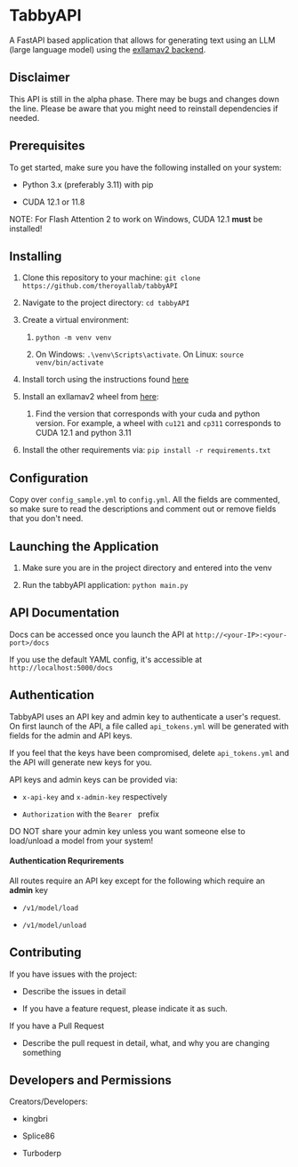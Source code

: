 # TabbyAPI

A FastAPI based application that allows for generating text using an LLM (large language model) using the [exllamav2 backend](https://github.com/turboderp/exllamav2).

## Disclaimer

This API is still in the alpha phase. There may be bugs and changes down the line. Please be aware that you might need to reinstall dependencies if needed.

## Prerequisites

To get started, make sure you have the following installed on your system:

- Python 3.x (preferably 3.11) with pip

- CUDA 12.1 or 11.8

NOTE: For Flash Attention 2 to work on Windows, CUDA 12.1 **must** be installed!

## Installing

1. Clone this repository to your machine: `git clone https://github.com/theroyallab/tabbyAPI`

2. Navigate to the project directory: `cd tabbyAPI`

3. Create a virtual environment:
   
   1. `python -m venv venv`
   
   2. On Windows: `.\venv\Scripts\activate`. On Linux: `source venv/bin/activate`

4. Install torch using the instructions found [here](https://pytorch.org/get-started/locally/)

5. Install an exllamav2 wheel from [here](https://github.com/turboderp/exllamav2/releases):
   
   1. Find the version that corresponds with your cuda and python version. For example, a wheel with `cu121` and `cp311` corresponds to CUDA 12.1 and python 3.11

6. Install the other requirements via: `pip install -r requirements.txt`

## Configuration

Copy over `config_sample.yml` to `config.yml`. All the fields are commented, so make sure to read the descriptions and comment out or remove fields that you don't need.

## Launching the Application

1. Make sure you are in the project directory and entered into the venv

2. Run the tabbyAPI application: `python main.py`

## API Documentation

Docs can be accessed once you launch the API at `http://<your-IP>:<your-port>/docs`

If you use the default YAML config, it's accessible at `http://localhost:5000/docs` 

## Authentication

TabbyAPI uses an API key and admin key to authenticate a user's request. On first launch of the API, a file called `api_tokens.yml` will be generated with fields for the admin and API keys.

If you feel that the keys have been compromised, delete `api_tokens.yml` and the API will generate new keys for you.

API keys and admin keys can be provided via:

- `x-api-key` and `x-admin-key` respectively

- `Authorization` with the `Bearer ` prefix

DO NOT share your admin key unless you want someone else to load/unload a model from your system!

#### Authentication Requrirements

All routes require an API key except for the following which require an **admin** key

- `/v1/model/load`

- `/v1/model/unload`

## Contributing

If you have issues with the project:

- Describe the issues in detail

- If you have a feature request, please indicate it as such.

If you have a Pull Request

- Describe the pull request in detail, what, and why you are changing something

## Developers and Permissions

Creators/Developers:

- kingbri

- Splice86

- Turboderp
